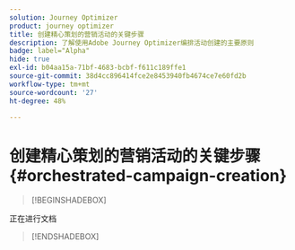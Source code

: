 ```yaml
---
solution: Journey Optimizer
product: journey optimizer
title: 创建精心策划的营销活动的关键步骤
description: 了解使用Adobe Journey Optimizer编排活动创建的主要原则
badge: label="Alpha"
hide: true
exl-id: b04aa15a-71bf-4683-bcbf-f611c189ffe1
source-git-commit: 38d4cc896414fce2e8453940fb4674ce7e60fd2b
workflow-type: tm+mt
source-wordcount: '27'
ht-degree: 48%

---
```



# 创建精心策划的营销活动的关键步骤 {#orchestrated-campaign-creation}

>[!BEGINSHADEBOX]

正在进行文档

>[!ENDSHADEBOX]
